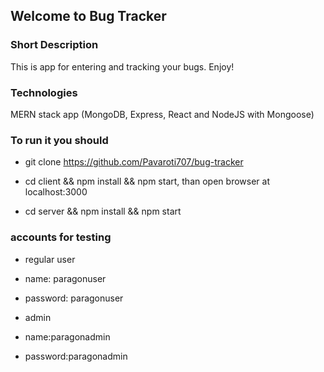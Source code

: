 ## Welcome to Bug Tracker

### Short Description

This is app for entering and tracking your bugs.
Enjoy!

### Technologies

MERN stack app (MongoDB, Express, React and NodeJS with Mongoose)

### To run it you should

- git clone https://github.com/Pavaroti707/bug-tracker

- cd client && npm install && npm start, than open browser at localhost:3000

- cd server && npm install && npm start

### accounts for testing

- regular user
- name: paragonuser
- password: paragonuser

- admin
- name:paragonadmin
- password:paragonadmin
